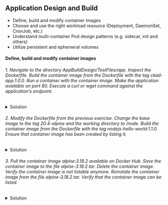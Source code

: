 ## Application Design and Build
- Define, build and modify container images
- Choose and use the right workload resource (Deployment, DaemonSet, CronJob, etc.)
- Understand multi-container Pod design patterns (e.g. sidecar, init and others)
- Utilize persistent and ephemeral volumes

#### Define, build and modify container images


###### 1. Navigate to the directory AppBuildDesign/TestFiles/app. Inspect the Dockerfile. Build the container image from the Dockerfile with the tag ckad-app:1.0.0. Run a container with the container image. Make the application available on port 80. Execute a curl or wget command against the application’s endpoint.
<details>
<summary> Solution</summary>
Answer :

```ls```

```
Dockerfile  package.json  spec  src
```


put answer here
</details>

###### 2. Modify the Dockerfile from the previous exercise. Change the base image to the tag 20.4-alpine and the working directory to /node. Build the container image from the Dockerfile with the tag nodejs-hello-world:1.1.0. Ensure that container image has been created by listing it.
<details>
<summary> Solution</summary>
#### Answer :

put answer here

</details>


###### 3. Pull the container image alpine:3.18.2 available on Docker Hub. Save the container image to the file alpine-3.18.2.tar. Delete the container image. Verify the container image is not listable anymore. Reinstate the container image from the file alpine-3.18.2.tar. Verify that the container image can be listed.</summary>

<details>
<summary> Solution</summary>
#### Answer :

put answer here
```YAML
apiVersion: v1
kind: Pod
metadata:
  creationTimestamp: null
  labels:
    run: busybox
  name: busybox
spec:
  containers:
  - command:
    - env
    image: busybox
    name: busybox
    resources: {}
  dnsPolicy: ClusterFirst
  restartPolicy: Always
status: {}
```
</details>

